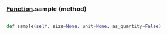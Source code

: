 ### [Function](Function.md).sample (method)


```py

def sample(self, size=None, unit=None, as_quantity=False)

```


